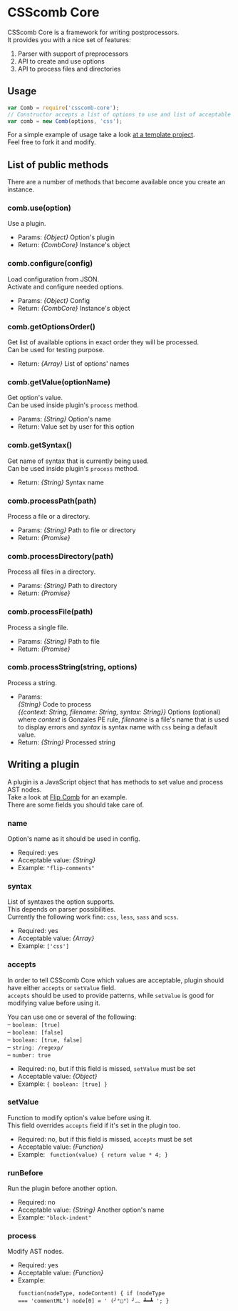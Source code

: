 # CSScomb Core

CSScomb Core is a framework for writing postprocessors.  
It provides you with a nice set of features:

1. Parser with support of preprocessors
1. API to create and use options
1. API to process files and directories


## Usage

```js
var Comb = require('csscomb-core');
// Constructor accepts a list of options to use and list of acceptable syntaxes.
var comb = new Comb(options, 'css');
```

For a simple example of usage take a look [at a template project](https://github.com/csscomb/core-template).  
Feel free to fork it and modify.

## List of public methods

There are a number of methods that become available once you create an instance.

### comb.use(option)

Use a plugin.

- Params: *{Object}*  Option's plugin
- Return: *{CombCore}*  Instance's object

### comb.configure(config)

Load configuration from JSON.  
Activate and configure needed options.

- Params: *{Object}*  Config
- Return: *{CombCore}*  Instance's object

### comb.getOptionsOrder()

Get list of available options in exact order they will be processed.  
Can be used for testing purpose.

- Return: *{Array}*  List of options' names

### comb.getValue(optionName)

Get option's value.  
Can be used inside plugin's `process` method.

- Params: *{String}*  Option's name
- Return: Value set by user for this option

### comb.getSyntax()

Get name of syntax that is currently being used.  
Can be used inside plugin's `process` method.

- Return: *{String}*  Syntax name

### comb.processPath(path)

Process a file or a directory.

- Params: *{String}*  Path to file or directory</td>
- Return: *{Promise}*

### comb.processDirectory(path)

Process all files in a directory.

- Params: *{String}*  Path to directory
- Return: *{Promise}*

### comb.processFile(path)

Process a single file.

- Params: *{String}*  Path to file
- Return: *{Promise}*

### comb.processString(string, options)

Process a string.

- Params:  
  *{String}*  Code to process  
  *{{context: String, filename: String, syntax: String}}* Options (optional)
  where *context* is
  Gonzales PE rule, *filename* is a file's name that is used to display errors and
  *syntax* is syntax name with `css` being a default value.  
- Return: *{String}*  Processed string

## Writing a plugin

A plugin is a JavaScript object that has methods to set value and process AST
nodes.  
Take a look at [Flip Comb](https://github.com/csscomb/core-template/blob/master/lib/options/flip-comments.js) for an example.  
There are some fields you should take care of.

### name

Option's name as it should be used in config.

- Required: yes
- Acceptable value: *{String}*
- Example: `"flip-comments"`

### syntax

List of syntaxes the option supports.  
This depends on parser possibilities.  
Currently the following work fine: `css`, `less`, `sass` and `scss`.

- Required: yes
- Acceptable value: *{Array}*
- Example: `['css']`

### accepts

In order to tell CSScomb Core which values are acceptable, plugin should have
either `accepts` or `setValue` field.  
`accepts` should be used to provide patterns, while `setValue` is good for
modifying value before using it.

You can use one or several of the following:  
– `boolean: [true]`  
– `boolean: [false]`  
– `boolean: [true, false]`  
– `string: /regexp/`  
– `number: true`

- Required: no, but if this field is missed, `setValue` must be set
- Acceptable value: *{Object}*
- Example: `{ boolean: [true] }`

### setValue

Function to modify option's value before using it.  
This field overrides `accepts` field if it's set in the plugin too.

- Required: no, but if this field is missed, `accepts` must be set
- Acceptable value: *{Function}*
- Example: ` function(value) { return value * 4; }`

### runBefore

Run the plugin before another option.  

- Required: no
- Acceptable value: *{String}* Another option's name
- Example: `"block-indent"`

### process

Modify AST nodes.

- Required: yes
- Acceptable value: *{Function}*
- Example: <pre><code>function(nodeType, nodeContent) {
        if (nodeType === 'commentML') node[0] = ' (╯°□°）╯︵ ┻━┻ ';
}</code></pre>

